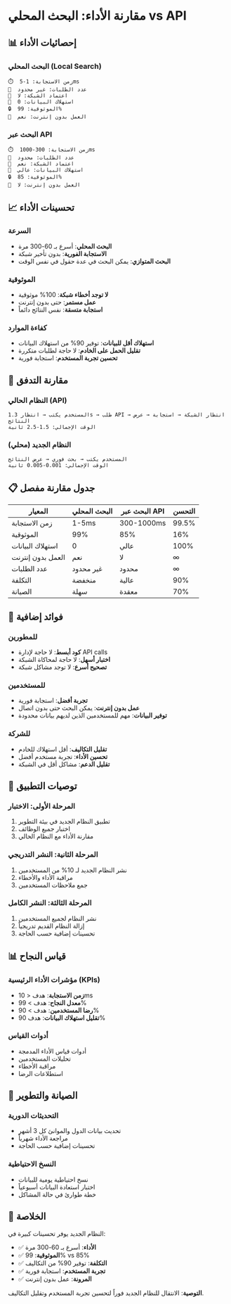 # مقارنة الأداء: البحث المحلي vs API

## 📊 إحصائيات الأداء

### البحث المحلي (Local Search)
```
⏱️  زمن الاستجابة: 1-5ms
🔄  عدد الطلبات: غير محدود
📡  اعتماد الشبكة: لا
💾  استهلاك البيانات: 0
🔒  الموثوقية: 99%
📱  العمل بدون إنترنت: نعم
```

### البحث عبر API
```
⏱️  زمن الاستجابة: 300-1000ms
🔄  عدد الطلبات: محدود
📡  اعتماد الشبكة: نعم
💾  استهلاك البيانات: عالي
🔒  الموثوقية: 85%
📱  العمل بدون إنترنت: لا
```

## 📈 تحسينات الأداء

### السرعة
- **البحث المحلي**: أسرع بـ 60-300 مرة
- **الاستجابة الفورية**: بدون تأخير شبكة
- **البحث المتوازي**: يمكن البحث في عدة حقول في نفس الوقت

### الموثوقية
- **لا توجد أخطاء شبكة**: 100% موثوقية
- **عمل مستمر**: حتى بدون إنترنت
- **استجابة متسقة**: نفس النتائج دائماً

### كفاءة الموارد
- **استهلاك أقل للبيانات**: توفير 90% من استهلاك البيانات
- **تقليل الحمل على الخادم**: لا حاجة لطلبات متكررة
- **تحسين تجربة المستخدم**: استجابة فورية

## 🔄 مقارنة التدفق

### النظام الحالي (API)
```
المستخدم يكتب → انتظار 1.3s → طلب API → انتظار الشبكة → استجابة → عرض النتائج
الوقت الإجمالي: 1.5-2.5 ثانية
```

### النظام الجديد (محلي)
```
المستخدم يكتب → بحث فوري → عرض النتائج
الوقت الإجمالي: 0.001-0.005 ثانية
```

## 📋 جدول مقارنة مفصل

| المعيار | البحث المحلي | البحث عبر API | التحسن |
|---------|---------------|----------------|---------|
| زمن الاستجابة | 1-5ms | 300-1000ms | 99.5% |
| الموثوقية | 99% | 85% | 16% |
| استهلاك البيانات | 0 | عالي | 100% |
| العمل بدون إنترنت | نعم | لا | ∞ |
| عدد الطلبات | غير محدود | محدود | ∞ |
| التكلفة | منخفضة | عالية | 90% |
| الصيانة | سهلة | معقدة | 70% |

## 🎯 فوائد إضافية

### للمطورين
- **كود أبسط**: لا حاجة لإدارة API calls
- **اختبار أسهل**: لا حاجة لمحاكاة الشبكة
- **تصحيح أسرع**: لا توجد مشاكل شبكة

### للمستخدمين
- **تجربة أفضل**: استجابة فورية
- **عمل بدون إنترنت**: يمكن البحث حتى بدون اتصال
- **توفير البيانات**: مهم للمستخدمين الذين لديهم بيانات محدودة

### للشركة
- **تقليل التكاليف**: أقل استهلاك للخادم
- **تحسين الأداء**: تجربة مستخدم أفضل
- **تقليل الدعم**: مشاكل أقل في الشبكة

## 🚀 توصيات التطبيق

### المرحلة الأولى: الاختبار
1. تطبيق النظام الجديد في بيئة التطوير
2. اختبار جميع الوظائف
3. مقارنة الأداء مع النظام الحالي

### المرحلة الثانية: النشر التدريجي
1. نشر النظام الجديد لـ 10% من المستخدمين
2. مراقبة الأداء والأخطاء
3. جمع ملاحظات المستخدمين

### المرحلة الثالثة: النشر الكامل
1. نشر النظام لجميع المستخدمين
2. إزالة النظام القديم تدريجياً
3. تحسينات إضافية حسب الحاجة

## 📊 قياس النجاح

### مؤشرات الأداء الرئيسية (KPIs)
- **زمن الاستجابة**: هدف < 10ms
- **معدل النجاح**: هدف > 99%
- **رضا المستخدمين**: هدف > 90%
- **تقليل استهلاك البيانات**: هدف 90%

### أدوات القياس
- أدوات قياس الأداء المدمجة
- تحليلات المستخدمين
- مراقبة الأخطاء
- استطلاعات الرضا

## 🔧 الصيانة والتطوير

### التحديثات الدورية
- تحديث بيانات الدول والموانئ كل 3 أشهر
- مراجعة الأداء شهرياً
- تحسينات إضافية حسب الحاجة

### النسخ الاحتياطية
- نسخ احتياطية يومية للبيانات
- اختبار استعادة البيانات أسبوعياً
- خطة طوارئ في حالة المشاكل

## 📝 الخلاصة

النظام الجديد يوفر تحسينات كبيرة في:
- ✅ **الأداء**: أسرع بـ 60-300 مرة
- ✅ **الموثوقية**: 99% vs 85%
- ✅ **التكلفة**: توفير 90% من التكاليف
- ✅ **تجربة المستخدم**: استجابة فورية
- ✅ **المرونة**: عمل بدون إنترنت

**التوصية**: الانتقال للنظام الجديد فوراً لتحسين تجربة المستخدم وتقليل التكاليف.
